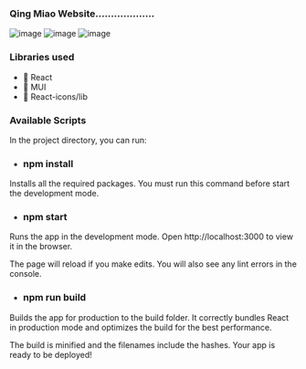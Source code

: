 ### Qing Miao Website...................
![image](https://user-images.githubusercontent.com/78581470/152643226-d630858c-a34b-44e6-a4a4-1468389fc437.png)
![image](https://user-images.githubusercontent.com/78581470/152643239-59d91333-ab5b-4ef1-bfd2-bb79b785edbe.png)
![image](https://user-images.githubusercontent.com/78581470/152643257-db4e61fe-0bcf-4ce0-bcdc-53d879190cc7.png)


### Libraries used
- 🔭 React
- 🔭 MUI
- 🔭 React-icons/lib

### Available Scripts
In the project directory, you can run:

- ### npm install
Installs all the required packages. You must run this command before start the development mode.

- ### npm start
Runs the app in the development mode.
Open http://localhost:3000 to view it in the browser.

The page will reload if you make edits.
You will also see any lint errors in the console.

- ### npm run build
Builds the app for production to the build folder.
It correctly bundles React in production mode and optimizes the build for the best performance.

The build is minified and the filenames include the hashes.
Your app is ready to be deployed!
